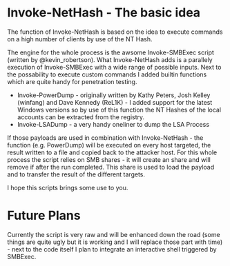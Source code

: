 # Invoke-NetHash - The basic idea

The function of Invoke-NetHash is based on the idea to execute commands on a high number of clients by use of the NT Hash. 

The engine for the whole process is the awsome Invoke-SMBExec script (written by @kevin_robertson). What Invoke-NetHash adds is a parallely execution of Invoke-SMBExec with a wide range of possible inputs. 
Next to the possability to execute custom commands I added builtin functions which are quite handy for penetration testing. 

* Invoke-PowerDump - originally written by Kathy Peters, Josh Kelley (winfang) and Dave Kennedy (ReL1K) - I added support for the latest Windows versions so by use of this function the NT Hashes of the local accounts can be extracted from the registry.
* Invoke-LSADump - a very handy oneliner to dump the LSA Process

If those payloads are used in combination with Invoke-NetHash - the function (e.g. PowerDump) will be executed on every host targeted, the result written to a file and copied back to the attacker host.
For this whole process the script relies on SMB shares - it will create an share and will remove if after the run completed. This share is used to load the payload and to transfer the result of the different targets. 

I hope this scripts brings some use to you.

# Future Plans

Currently the script is very raw and will be enhanced down the road (some things are quite ugly but it is working and I will replace those part with time) - next to the code itself I plan to integrate an interactive shell triggered by SMBExec.
 